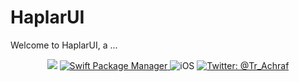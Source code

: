 # HaplarUI

Welcome to HaplarUI, a ...

<p align="center">
    <img src="https://img.shields.io/badge/Swift-5.4-orange.svg" />
    <a href="https://swift.org/package-manager">
        <img src="https://img.shields.io/badge/swiftpm-compatible-brightgreen.svg?style=flat" alt="Swift Package Manager" />
    </a>
     <img src="https://img.shields.io/badge/platforms-iOS-brightgreen" alt="iOS" />
    <a href="https://twitter.com/Tr_Achraf">
        <img src="https://img.shields.io/badge/twitter-Tr__Achraf-blue" alt="Twitter: @Tr_Achraf" />
    </a>
</p>
